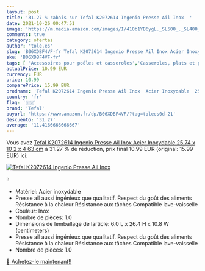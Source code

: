```yaml
---
layout: post
title: '31.27 % rabais sur Tefal K2072614 Ingenio Presse Ail Inox  '
date: 2021-10-26 00:47:51
image: 'https://m.media-amazon.com/images/I/410b1YB6ygL._SL500_._SL400_.jpg'
comments: true
category: ofertas
author: 'tole.es'
slug: 'B06XDBF4VF-fr Tefal K2072614 Ingenio Presse Ail Inox Acier Inoxydable 25...'
sku: 'B06XDBF4VF-fr'
tags: [ 'Accessoires pour poêles et casseroles','Casseroles, plats et poêles','Cuisine et Maison','Paniers cuit-vapeur','tefal', ]
actualPrice: 10.99 EUR
currency: EUR
price: 10.99
comparePrice: 15.99 EUR
prodname: 'Tefal K2072614 Ingenio Presse Ail Inox  Acier Inoxydable  25 74 x 10 2 x 4 63 cm'
country: 'fr'
flag: '🇫🇷'
brand: 'Tefal'
buyurl: 'https://www.amazon.fr/dp/B06XDBF4VF/?tag=tolees0d-21'
descuento: '31.27'
average: '11.4166666666667'
---
```


Vous avez [Tefal K2072614 Ingenio Presse Ail Inox  Acier Inoxydable  25 74 x 10 2 x 4 63 cm](https://www.amazon.fr/dp/B06XDBF4VF/?tag=tolees0d-21)  à  31.27 % de réduction, prix final  10.99 EUR (original: 15.99 EUR) ici:

[![Tefal K2072614 Ingenio Presse Ail Inox  ](https://m.media-amazon.com/images/I/410b1YB6ygL._SL500_._SL400_.jpg)](https://www.amazon.fr/dp/B06XDBF4VF/?tag=tolees0d-21)

ℹ️:

- Matériel: Acier inoxydable
- Presse ail aussi ingénieux que qualitatif. Respect du goût des aliments Résistance à la chaleur Résistance aux tâches Compatible lave-vaisselle
- Couleur: Inox
- Nombre de pièces: 1.0
- Dimensions de lemballage de larticle: 6.0 L x 26.4 H x 10.8 W (centimeters)
- Presse ail aussi ingénieux que qualitatif. Respect du goût des aliments Résistance à la chaleur Résistance aux tâches Compatible lave-vaisselle
- Nombre de pièces: 1.0

[🛒 Achetez-le maintenant!!](https://www.amazon.fr/dp/B06XDBF4VF/?tag=tolees0d-21)
